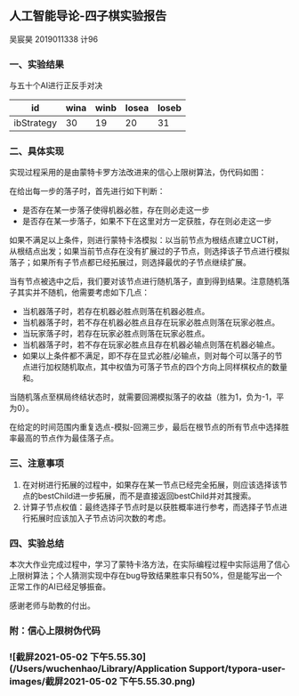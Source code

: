 ## 人工智能导论-四子棋实验报告

吴宸昊 2019011338 计96

### 一、实验结果

与五十个AI进行正反手对决

| id         | wina | winb | losea | loseb |
| ---------- | ---- | ---- | ----- | ----- |
| ibStrategy | 30   | 19   | 20    | 31    |

### 二、具体实现

实现过程采用的是由蒙特卡罗方法改进来的信心上限树算法，伪代码如图：

在给出每一步的落子时，首先进行如下判断：

- 是否存在某一步落子使得机器必胜，存在则必走这一步
- 是否存在某一步落子，如果不下在这里对方一定获胜，存在则必走这一步

如果不满足以上条件，则进行蒙特卡洛模拟：以当前节点为根结点建立UCT树，从根结点出发；如果当前节点存在没有扩展过的子节点，则选择该子节点进行模拟落子；如果所有子节点都已经拓展过，则选择最优的子节点继续扩展。

当有节点被选中之后，我们要对该节点进行随机落子，直到得到结果。注意随机落子其实并不随机，他需要考虑如下几点：

- 当机器落子时，若存在机器必胜点则落在机器必胜点。
- 当机器落子时，若不存在机器必胜点且存在玩家必胜点则落在玩家必胜点。
- 当玩家落子时，若存在玩家必胜点则落在玩家必胜点。
- 当机器落子时，若不存在玩家必胜点且存在机器必输点则落在机器必输点。
- 如果以上条件都不满足，即不存在显式必胜/必输点，则对每个可以落子的节点进行加权随机取点，其中权值为可落子节点的四个方向上同样棋权点的数量和。

当随机落点至棋局终结状态时，就需要回溯模拟落子的收益（胜为1，负为-1，平为0）。

在给定的时间范围内重复选点-模拟-回溯三步，最后在根节点的所有节点中选择胜率最高的节点作为最佳落子点。

### 三、注意事项

1. 在对树进行拓展的过程中，如果存在某一节点已经完全拓展，则应该选择该节点的bestChild进一步拓展，而不是直接返回bestChild并对其搜索。
2. 计算子节点权值：最终选择子节点时是以获胜概率进行参考，而选择子节点进行拓展时应该加入子节点访问次数的考虑。

### 四、实验总结

本次大作业完成过程中，学习了蒙特卡洛方法，在实际编程过程中实际运用了信心上限树算法；个人猜测实现中存在bug导致结果胜率只有50%，但是能写出一个正常工作的AI已经足够振奋。

感谢老师与助教的付出。

### 附：信心上限树伪代码

### ![截屏2021-05-02 下午5.55.30](/Users/wuchenhao/Library/Application Support/typora-user-images/截屏2021-05-02 下午5.55.30.png)





